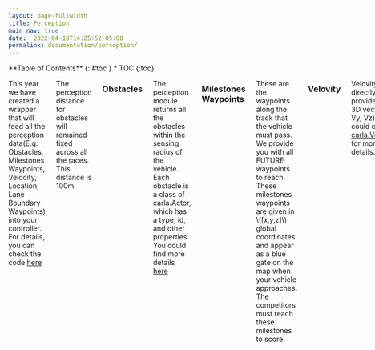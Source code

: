 ```yaml
---
layout: page-fullwidth
title: Perception
main_nav: true
date:  2022-04-18T14:25:52-05:00
permalink: documentation/perception/
---
```


<div class="row">
<div class="medium-4 medium-push-8 columns" markdown="1">
<div class="panel radius" markdown="1">
**Table of Contents**
{: #toc }
*  TOC
{:toc}
</div>
</div><!-- /.medium-4.columns -->



<div class="medium-8 medium-pull-4 columns" markdown="1">

This year we have created a wrapper that will feed all the perception data(E.g. Obstacles, Milestones Waypoints, Velocity, Location, Lane Boundary Waypoints) into your controller. For details, you can check the code [here](https://github.com/PoPGRI/Race/blob/cfa96590c874ad96dd7671db60fc53e32dfcb286/agent.py#L8)

The perception distance for obstacles will remained fixed across all the races. This distance is 100m.

### Obstacles 
<!-- (<span style="color:blue">Dynamic</span>) -->
The perception module returns all the obstacles within the sensing radius of the vehicle. Each obstacle is a class of carla.Actor, which has a type, id, and other properties. You could find more details [here](https://carla.readthedocs.io/en/0.9.13/python_api/#carlaactor) 



### Milestones Waypoints
These are the waypoints along the track that the vehicle must pass. We provide you with all FUTURE waypoints to reach. These milestones waypoints are given in \\([x,y,z]\\) global coordinates and appear as a blue gate on the map when your vehicle approaches. The competitors must reach these milestones to score.

<!-- <img src="{{site.urlimg}}perception_screenshot.png"> -->

<!-- From the above image, the red bounding boxes are the obstacles; the green arcs are the milestones; the black line segments on the road are the lane markers. -->
<!-- There are 3 lanes in total; they are LEFT_LANE(id=3), CENTER_LANE(id=4), and RIGHT_LANE(id=5) -->


<!-- ### Static obstacles objects (<span style="color:red">Static</span>)
The environment objects include static obstacles that define the racing environment. This includes fences, sidewalks, buildings, and any other large objects. These objects are provided to the competitor as a list where each entry consists of the following:
- Vertices: The location of the vertices of the bounding box of each obstacle given in \\([x, y, z]\\) global coordinates
- Type: The type of obstacle detected (ie. "sidewalk", “fence”, “building”, etc.)
- ID: An identifier for each obstacle (ie.  "1”, etc.). This remains the same across all time steps.

These objects are also published to the rostopic `obstacles`. -->
### Velovity  
<!-- (<span style="color:blue">Dynamic</span>) -->
Velovity is directly provided at a 3D vector(Vx, Vy, Vz), you could check 
[carla.Vector3D](https://carla.readthedocs.io/en/0.9.13/python_api/#carla.Vector3D) for more details.

### Location 
<!-- (<span style="color:blue">Dynamic</span>) -->
The location contains the state of the vehicle with the position and rotation. It is a class of carla.Transform. You can read more [here](https://carla.readthedocs.io/en/0.9.13/python_api/#carla.Transform)
<!-- The location contains the state of the vehicle as the position, rotation, and velocity of the vehicle.
The position is given as [x, y, z] in ENU coordinates. The rotation is given as [\\( \theta_x,  \theta_y, \theta_z\\)] in radians. The velocity of the vehicle is given as [\\(v_x, v_y\\)]. -->

### Lane Boundary Waypoints
<!-- (<span style="color:red">Static</span>) -->
This tells you information aboout the current lane your vehicle is in. This contains 20 waypoinst on the left and right lane boundary for the next 20 meters.

<!-- The edges of the road are also included. The left edge is provided in `left_lane_markers` and the right edge is provided in `right_lane_markers`. -->



<!-- 
### 2D Visualization

We provide 2D visualization of the perception oracle as part of the simulator.
The blue box is the ego vehicle, black dots are the lane markers, and red boxes are the obstacles. If you want to disable the 2D visualization, just change ```vis2D:=True``` to ```vis2D:=False``` in the above command.

<img src="{{site.urlimg}}graic_vis.png"> -->

</div>
